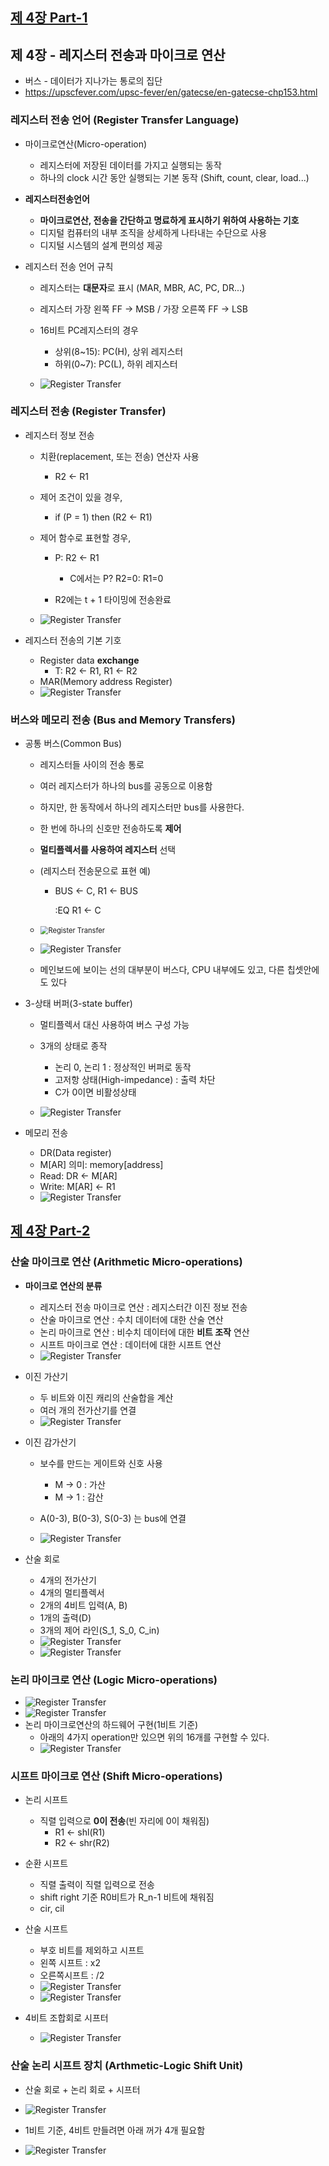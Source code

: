## [제 4장 Part-1](https://www.youtube.com/watch?v=LDjco5XJH1E&list=PLc8fQ-m7b1hCHTT7VH2oo0Ng7Et096dYc&index=8)

## 제 4장 - 레지스터 전송과 마이크로 연산

- 버스 - 데이터가 지나가는 통로의 집단
- https://upscfever.com/upsc-fever/en/gatecse/en-gatecse-chp153.html

### 레지스터 전송 언어 (Register Transfer Language)

- 마이크로연산(Micro-operation)
  - 레지스터에 저장된 데이터를 가지고 실행되는 동작
  - 하나의 clock 시간 동안 실행되는 기본 동작 (Shift, count, clear, load...)

- **레지스터전송언어**
  - **마이크로연산, 전송을 간단하고 명료하게 표시하기 위하여 사용하는 기호**
  - 디지털 컴퓨터의 내부 조직을 상세하게 나타내는 수단으로 사용
  - 디지털 시스템의 설계 편의성 제공

- 레지스터 전송 언어 규칙
  - 레지스터는 **대문자**로 표시 (MAR, MBR, AC, PC, DR...)
  - 레지스터 가장 왼쪽 FF -> MSB / 가장 오른쪽 FF -> LSB
  - 16비트 PC레지스터의 경우
    - 상위(8~15): PC(H), 상위 레지스터
    - 하위(0~7): PC(L), 하위 레지스터

  - ![Register Transfer](4장-레지스터-전송과-마이크로-연산.assets/registers1.png)


### 레지스터 전송 (Register Transfer)

- 레지스터 정보 전송

  - 치환(replacement, 또는 전송) 연산자 사용
    - R2 <- R1


  - 제어 조건이 있을 경우,
    - if (P = 1) then (R2 <- R1)

  - 제어 함수로 표현할 경우,
    - P: R2 <- R1
      - C에서는 P? R2=0: R1=0

    - R2에는 t + 1 타이밍에 전송완료

  - ![Register Transfer](4장-레지스터-전송과-마이크로-연산.assets/registers2.png)

- 레지스터 전송의 기본 기호

  - Register data **exchange**
    - T: R2 <- R1, R1 <- R2
  - MAR(Memory address Register)
  - ![Register Transfer](4장-레지스터-전송과-마이크로-연산.assets/registers3.png)

### 버스와 메모리 전송 (Bus and Memory Transfers)

- 공통 버스(Common Bus)

  - 레지스터들 사이의 전송 통로

  - 여러 레지스터가 하나의 bus를 공동으로 이용함

  - 하지만, 한 동작에서 하나의 레지스터만 bus를 사용한다.

  - 한 번에 하나의 신호만 전송하도록 **제어**

  - **멀티플렉서를 사용하여 레지스터** 선택

  - (레지스터 전송문으로 표현 예)

    - BUS <- C, R1 <- BUS

      :EQ    R1 <- C


  - <img src="4장-레지스터-전송과-마이크로-연산.assets/registers4.png" alt="Register Transfer" style="zoom:80%;" />
  - ![Register Transfer](4장-레지스터-전송과-마이크로-연산.assets/registers5.png)
  - 메인보드에 보이는 선의 대부분이 버스다, CPU 내부에도 있고, 다른 칩셋안에도 있다

- 3-상태 버퍼(3-state buffer)

  - 멀티플렉서 대신 사용하여 버스 구성 가능
  - 3개의 상태로 종작
    - 논리 0, 논리 1 : 정상적인 버퍼로 동작
    - 고저항 상태(High-impedance) : 출력 차단
    - C가 0이면 비활성상태

  - ![Register Transfer](4장-레지스터-전송과-마이크로-연산.assets/registers6.png)

- 메모리 전송

  - DR(Data register)
  - M[AR] 의미: memory[address]
  - Read: DR <- M[AR]
  - Write: M[AR] <- R1
  - ![Register Transfer](4장-레지스터-전송과-마이크로-연산.assets/registers7.png)


## [제 4장 Part-2](https://www.youtube.com/watch?v=IUapFpDKhKI&list=PLc8fQ-m7b1hCHTT7VH2oo0Ng7Et096dYc&index=9)

### 산술 마이크로 연산 (Arithmetic Micro-operations)

- **마이크로 연산의 분류**
  - 레지스터 전송 마이크로 연산 : 레지스터간 이진 정보 전송
  - 산술 마이크로 연산 : 수치 데이터에 대한 산술 연산
  - 논리 마이크로 연산 : 비수치 데이터에 대한 **비트 조작** 연산
  - 시프트 마이크로 연산 : 데이터에 대한 시프트 연산
  - ![Register Transfer](4장-레지스터-전송과-마이크로-연산.assets/registers8.png)

- 이진 가산기
  - 두 비트와 이진 캐리의 산술합을 계산
  - 여러 개의 전가산기를 연결
  - ![Register Transfer](4장-레지스터-전송과-마이크로-연산.assets/registers9.png)

- 이진 감가산기
  - 보수를 만드는 게이트와 신호 사용
    - M -> 0 : 가산
    - M -> 1 : 감산

  - A(0-3), B(0-3), S(0-3) 는 bus에 연결
  - ![Register Transfer](4장-레지스터-전송과-마이크로-연산.assets/registers10.png)

- 산술 회로
  - 4개의 전가산기
  - 4개의 멀티플렉서
  - 2개의 4비트 입력(A, B)
  - 1개의 출력(D)
  - 3개의 제어 라인(S_1, S_0, C_in)
  - ![Register Transfer](4장-레지스터-전송과-마이크로-연산.assets/registers12.png)
  - ![Register Transfer](4장-레지스터-전송과-마이크로-연산.assets/registers13.png)


### 논리 마이크로 연산 (Logic Micro-operations)

- ![Register Transfer](4장-레지스터-전송과-마이크로-연산.assets/registers15.png)
- ![Register Transfer](4장-레지스터-전송과-마이크로-연산.assets/registers16.png)
- 논리 마이크로연산의 하드웨어 구현(1비트 기준)
  - 아래의 4가지 operation만 있으면 위의 16개를 구현할 수 있다.
  - ![Register Transfer](4장-레지스터-전송과-마이크로-연산.assets/registers17.png)


### 시프트 마이크로 연산 (Shift Micro-operations)

- 논리 시프트
  - 직렬 입력으로 **0이 전송**(빈 자리에 0이 채워짐)
    - R1 <- shl(R1)
    - R2 <- shr(R2)

- 순환 시프트
  - 직렬 출력이 직렬 입력으로 전송
  - shift right 기준 R0비트가 R_n-1 비트에 채워짐
  - cir, cil

- 산술 시프트
  - 부호 비트를 제외하고 시프트
  - 왼쪽 시프트 : x2
  - 오른쪽시프트 : /2
  - ![Register Transfer](4장-레지스터-전송과-마이크로-연산.assets/registers26-165633383494017.png)
  - ![Register Transfer](4장-레지스터-전송과-마이크로-연산.assets/registers25.png)

- 4비트 조합회로 시프터
  - ![Register Transfer](4장-레지스터-전송과-마이크로-연산.assets/registers27.png)


### 산술 논리 시프트 장치 (Arthmetic-Logic Shift Unit)

- 산술 회로 + 논리 회로 + 시프터

- ![Register Transfer](4장-레지스터-전송과-마이크로-연산.assets/registers28.png)
- 1비트 기준, 4비트 만들려면 아래 꺼가 4개 필요함
- ![Register Transfer](4장-레지스터-전송과-마이크로-연산.assets/alu.png)